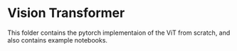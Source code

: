 # Vision Transformer  

This folder contains the pytorch implementaion of the ViT from scratch, and also contains example notebooks. 
